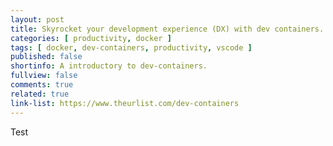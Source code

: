 ```yaml
---
layout: post
title: Skyrocket your development experience (DX) with dev containers.
categories: [ productivity, docker ]
tags: [ docker, dev-containers, productivity, vscode ]
published: false
shortinfo: A introductory to dev-containers. 
fullview: false
comments: true
related: true
link-list: https://www.theurlist.com/dev-containers
---
```


Test
